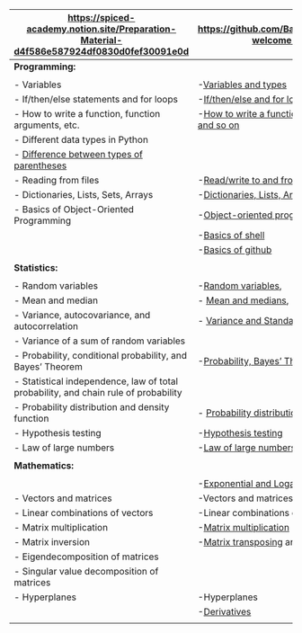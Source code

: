 | https://spiced-academy.notion.site/Preparation-Material-d4f586e587924df0830d0fef30091e0d | https://github.com/BasaJess/Neuefish_ds-welcome-package |
|------------------------------------------------------------------------|------------------------------------------------------------------------------|
|                                                                  **Programming:**|
| | |
|- Variables                                                                                    |-[Variables and types](https://github.com/BasaJess/Neuefish_ds-welcome-package/blob/main/programming/1_Python_Variables_Types.ipynb)
|- If/then/else statements and for loops                                                        |-[If/then/else and for loops](https://github.com/BasaJess/Neuefish_ds-welcome-package/blob/main/programming/2_Python_If_Else_Loops.ipynb)
|- How to write a function, function arguments, etc.                                            |-[How to write a function, function arguments and so on](https://github.com/BasaJess/Neuefish_ds-welcome-package/blob/main/programming/4_Python_Functions.ipynb)
|- Different data types in Python                                                             |
|- [Difference between types of parentheses](https://www.youtube.com/@edlitera)|
|- Reading from files                                                                           |-[Read/write to and from files](https://github.com/BasaJess/Neuefish_ds-welcome-package/blob/main/programming/6_Read_Write_Files.ipynb)
|- Dictionaries, Lists, Sets, Arrays                                                            |-[Dictionaries, Lists, Arrays](https://github.com/BasaJess/Neuefish_ds-welcome-package/blob/main/programming/3_Python_Lists_Sets_Dictionaries.ipynb)
|- Basics of Object-Oriented Programming                                                        |-[Object-oriented programming](https://github.com/BasaJess/Neuefish_ds-welcome-package/blob/main/programming/5_Intro_to_OOP.ipynb)
|                                                                                               |-[Basics of shell](https://swcarpentry.github.io/shell-novice/01-intro.html)
|                                                                                               |-[Basics of github](https://github.com/neuefische/ds-github-starter-course)
||
|                                                                  **Statistics:**|
||
|- Random variables                                                                             |-[Random variables](https://github.com/BasaJess/Neuefish_ds-welcome-package/blob/main/statistics/1-Random-Variables-Mean-Median-Variance.ipynb),
|- Mean and median                                                                              |-  [Mean and medians](https://github.com/BasaJess/Neuefish_ds-welcome-package/blob/main/statistics/1-Random-Variables-Mean-Median-Variance.ipynb),
|- Variance, autocovariance, and autocorrelation                                                |-  [Variance and Standard deviation](https://github.com/BasaJess/Neuefish_ds-welcome-package/blob/main/statistics/1-Random-Variables-Mean-Median-Variance.ipynb)
|- Variance of a sum of random variables|
|- Probability, conditional probability, and Bayes’ Theorem                                     |-[Probability, Bayes’ Theorem](https://github.com/BasaJess/Neuefish_ds-welcome-package/blob/main/statistics/2-Probability.ipynb),
|- Statistical independence, law of total probability, and chain rule of probability
|- Probability distribution and density function                                                 |-  [Probability distribution](https://github.com/BasaJess/Neuefish_ds-welcome-package/blob/main/statistics/2-Probability.ipynb)
|- Hypothesis testing                                                                           |-[Hypothesis testing](https://github.com/BasaJess/Neuefish_ds-welcome-package/blob/main/statistics/3-Hypothesis-Testing.ipynb)
|- Law of large numbers                                                                         |-[Law of large numbers](https://github.com/BasaJess/Neuefish_ds-welcome-package/blob/main/statistics/4-Law-of-Large-Numbers.ipynb)
||
|**Mathematics:**|
||
|                                                                                               |-[Exponential and Logarithms](https://www.youtube.com/watch?v=oqHJ5xQYTEI)
|- Vectors and matrices                                                                         |-Vectors and matrices
|- Linear combinations of vectors                                                               |-Linear combinations of vectors
|- Matrix multiplication                                                                        |-[Matrix multiplication](https://builtin.com/data-science/dot-product-matrix)
|- Matrix inversion                                                                             |-[Matrix transposing](https://www.khanacademy.org/math/linear-algebra/matrix-transformations/matrix-transpose/v/linear-algebra-transpose-of-a-matrix) and [Matrix inversion](https://www.khanacademy.org/math/algebra-home/alg-matrices/alg-intro-to-matrix-inverses/v/inverse-matrix-part-1)
|- Eigendecomposition of matrices
|- Singular value decomposition of matrices
|- Hyperplanes                                                                                  |-Hyperplanes
|                                                                                              |-[Derivatives](https://www.khanacademy.org/math/ap-calculus-ab/ab-differentiation-1-new/ab-2-1/v/derivative-as-a-concept)
||
